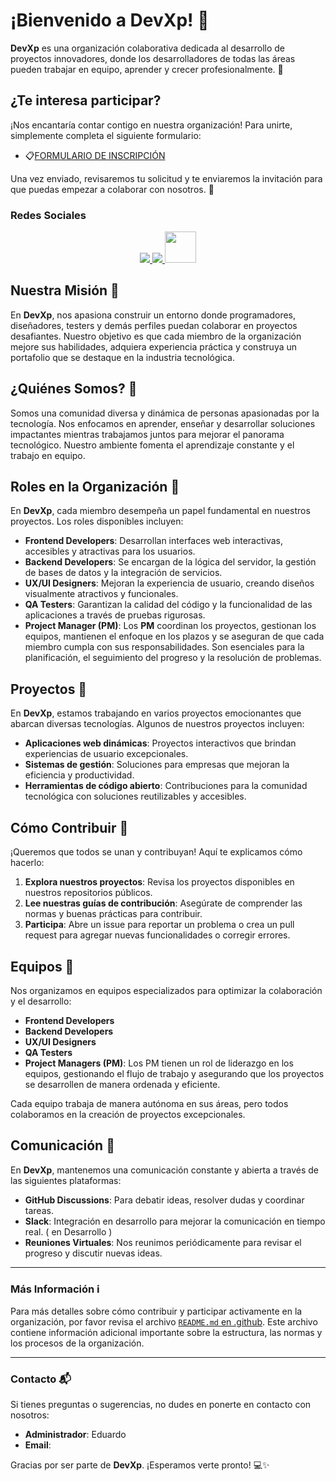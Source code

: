 # ¡Bienvenido a **DevXp**! 🚀

**DevXp** es una organización colaborativa dedicada al desarrollo de proyectos innovadores, donde los desarrolladores de todas las áreas pueden trabajar en equipo, aprender y crecer profesionalmente. 🌟

## ¿Te interesa participar?
¡Nos encantaría contar contigo en nuestra organización! Para unirte, simplemente completa el siguiente formulario:
- 📋[FORMULARIO DE INSCRIPCIÓN](https://forms.gle/PU28SWrjaCLEks2b8)

Una vez enviado, revisaremos tu solicitud y te enviaremos la invitación para que puedas empezar a colaborar con nosotros. 🙌

### Redes Sociales

<p align="center">
   <a href="https://www.linkedin.com/company/organization-devxp">
    <img src="https://skillicons.dev/icons?i=linkedin&perline=14" />
   </a>
  <a href="https://discord.gg/j3hnJjR8Yd">
    <img src="https://skillicons.dev/icons?i=discord&perline=14" />
   </a>
  <a href="https://join.slack.com/t/organization-devxp/shared_invite/zt-2vynrh0dz-5BuiqJKFHpdQb0uqk13Hog">
    <img height="50" src="https://cdn-icons-png.flaticon.com/512/2111/2111615.png" />
   </a>
</p>

## Nuestra Misión 🎯

En **DevXp**, nos apasiona construir un entorno donde programadores, diseñadores, testers y demás perfiles puedan colaborar en proyectos desafiantes. Nuestro objetivo es que cada miembro de la organización mejore sus habilidades, adquiera experiencia práctica y construya un portafolio que se destaque en la industria tecnológica.

## ¿Quiénes Somos? 👥

Somos una comunidad diversa y dinámica de personas apasionadas por la tecnología. Nos enfocamos en aprender, enseñar y desarrollar soluciones impactantes mientras trabajamos juntos para mejorar el panorama tecnológico. Nuestro ambiente fomenta el aprendizaje constante y el trabajo en equipo.

## Roles en la Organización 🔧

En **DevXp**, cada miembro desempeña un papel fundamental en nuestros proyectos. Los roles disponibles incluyen:

- **Frontend Developers**: Desarrollan interfaces web interactivas, accesibles y atractivas para los usuarios.
- **Backend Developers**: Se encargan de la lógica del servidor, la gestión de bases de datos y la integración de servicios.
- **UX/UI Designers**: Mejoran la experiencia de usuario, creando diseños visualmente atractivos y funcionales.
- **QA Testers**: Garantizan la calidad del código y la funcionalidad de las aplicaciones a través de pruebas rigurosas.
- **Project Manager (PM)**: Los **PM** coordinan los proyectos, gestionan los equipos, mantienen el enfoque en los plazos y se aseguran de que cada miembro cumpla con sus responsabilidades. Son esenciales para la planificación, el seguimiento del progreso y la resolución de problemas.

## Proyectos 🚧

En **DevXp**, estamos trabajando en varios proyectos emocionantes que abarcan diversas tecnologías. Algunos de nuestros proyectos incluyen:

- **Aplicaciones web dinámicas**: Proyectos interactivos que brindan experiencias de usuario excepcionales.
- **Sistemas de gestión**: Soluciones para empresas que mejoran la eficiencia y productividad.
- **Herramientas de código abierto**: Contribuciones para la comunidad tecnológica con soluciones reutilizables y accesibles.

## Cómo Contribuir 🤝

¡Queremos que todos se unan y contribuyan! Aquí te explicamos cómo hacerlo:

1. **Explora nuestros proyectos**: Revisa los proyectos disponibles en nuestros repositorios públicos.
2. **Lee nuestras guías de contribución**: Asegúrate de comprender las normas y buenas prácticas para contribuir.
3. **Participa**: Abre un issue para reportar un problema o crea un pull request para agregar nuevas funcionalidades o corregir errores.

## Equipos 💼

Nos organizamos en equipos especializados para optimizar la colaboración y el desarrollo:

- **Frontend Developers**
- **Backend Developers**
- **UX/UI Designers**
- **QA Testers**
- **Project Managers (PM)**: Los PM tienen un rol de liderazgo en los equipos, gestionando el flujo de trabajo y asegurando que los proyectos se desarrollen de manera ordenada y eficiente.

Cada equipo trabaja de manera autónoma en sus áreas, pero todos colaboramos en la creación de proyectos excepcionales.

## Comunicación 📢

En **DevXp**, mantenemos una comunicación constante y abierta a través de las siguientes plataformas:

- **GitHub Discussions**: Para debatir ideas, resolver dudas y coordinar tareas.
- **Slack**: Integración en desarrollo para mejorar la comunicación en tiempo real. ( en Desarrollo )
- **Reuniones Virtuales**: Nos reunimos periódicamente para revisar el progreso y discutir nuevas ideas.

---

### Más Información ℹ️

Para más detalles sobre cómo contribuir y participar activamente en la organización, por favor revisa el archivo [`README.md` en .github](.github/README.md). Este archivo contiene información adicional importante sobre la estructura, las normas y los procesos de la organización.

---

### Contacto 📬

Si tienes preguntas o sugerencias, no dudes en ponerte en contacto con nosotros:

- **Administrador**: Eduardo
- **Email**:

Gracias por ser parte de **DevXp**. ¡Esperamos verte pronto! 💻✨
